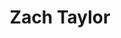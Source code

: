 ---
title: Zach Taylor
email: ztaylor3@nd.edu
image: "/images/headshots/zachtaylor.jpg"
description: Hall Vice President
weight: 2
params:
    hometown: "Sterling, VA"
    major: "Political Science"
    hobbies: "The Wizards and NLH Poker"
    favoritepart: "Everyone together at Ellie's Deli"
    section: 3A

social:
  - name: email
    icon: fa-regular fa-envelope
    link: mailto:ztaylor3@nd.edu
---